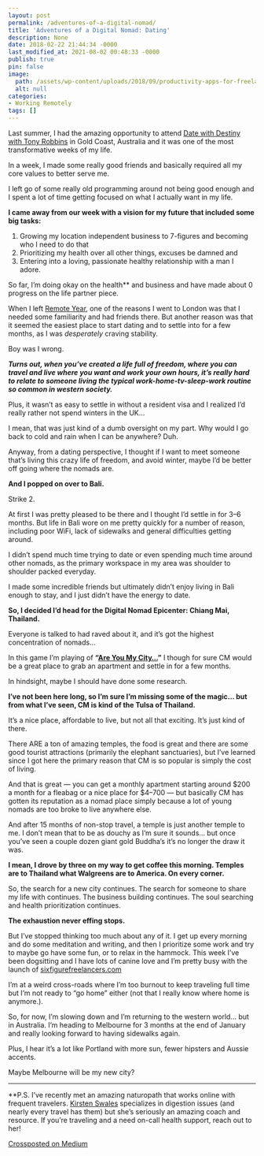 ```yaml
---
layout: post
permalink: /adventures-of-a-digital-nomad/
title: 'Adventures of a Digital Nomad: Dating'
description: None
date: 2018-02-22 21:44:34 -0000
last_modified_at: 2021-08-02 00:48:33 -0000
publish: true
pin: false
image:
  path: /assets/wp-content/uploads/2018/09/productivity-apps-for-freelancers.jpg
  alt: null
categories:
- Working Remotely
tags: []
---
```

Last summer, I had the amazing opportunity to attend [Date with Destiny with Tony Robbins](http://www.anrdoezrs.net/links/8404329/type/dlg/https://www.tonyrobbins.com/events/date-with-destiny/) in Gold Coast, Australia and it was one of the most transformative weeks of my life.

In a week, I made some really good friends and basically required all my core values to better serve me.

I left go of some really old programming around not being good enough and I spent a lot of time getting focused on what I actually want in my life.

**I came away from our week with a vision for my future that included some big tasks:**

  1. Growing my location independent business to 7-figures and becoming who I need to do that
  2. Prioritizing my health over all other things, excuses be damned and
  3. Entering into a loving, passionate healthy relationship with a man I adore.



So far, I’m doing okay on the health** and business and have made about 0 progress on the life partner piece.

When I left [Remote Year](http://www.remoteyear.com/general-application?referee=5132575), one of the reasons I went to London was that I needed some familiarity and had friends there. But another reason was that it seemed the easiest place to start dating and to settle into for a few months, as I was  _desperately_ craving stability.

Boy was I wrong.

**_Turns out, when you’ve created a life full of freedom, where you can travel and live where you want and work your own hours, it’s really hard to relate to someone living the typical work-home-tv-sleep-work routine so common in western society._**

Plus, it wasn’t as easy to settle in without a resident visa and I realized I’d really rather not spend winters in the UK…

I mean, that was just kind of a dumb oversight on my part. Why would I go back to cold and rain when I can be anywhere? Duh.

Anyway, from a dating perspective, I thought if I want to meet someone that’s living this crazy life of freedom, and avoid winter, maybe I’d be better off going where the nomads are.

**And I popped on over to Bali.**

Strike 2.

At first I was pretty pleased to be there and I thought I’d settle in for 3–6 months. But life in Bali wore on me pretty quickly for a number of reason, including poor WiFi, lack of sidewalks and general difficulties getting around.

I didn’t spend much time trying to date or even spending much time around other nomads, as the primary workspace in my area was shoulder to shoulder packed everyday.

I made some incredible friends but ultimately didn’t enjoy living in Bali enough to stay, and I just didn’t have the energy to date.

**So, I decided I’d head for the Digital Nomad Epicenter: Chiang Mai, Thailand.**

Everyone is talked to had raved about it, and it’s got the highest concentration of nomads…

In this game I’m playing of **“**[**Are You My City…**](http://amzn.to/2mb4dC6)**”** I though for sure CM would be a great place to grab an apartment and settle in for a few months.

In hindsight, maybe I should have done some research.

**I’ve not been here long, so I’m sure I’m missing some of the magic… but from what I’ve seen, CM is kind of the Tulsa of Thailand.**

It’s a nice place, affordable to live, but not all that exciting. It’s just kind of there.

There ARE a ton of amazing temples, the food is great and there are some good tourist attractions (primarily the elephant sanctuaries), but I’ve learned since I got here the primary reason that CM is so popular is simply the cost of living.

And that is great — you can get a monthly apartment starting around $200 a month for a fleabag or a nice place for $4–700 — but basically CM has gotten its reputation as a nomad place simply because a lot of young nomads are too broke to live anywhere else.

And after 15 months of non-stop travel, a temple is just another temple to me. I don’t mean that to be as douchy as I’m sure it sounds… but once you’ve seen a couple dozen giant gold Buddha’s it’s no longer the draw it was.

**I mean, I drove by three on my way to get coffee this morning. Temples are to Thailand what Walgreens are to America. On every corner.**

So, the search for a new city continues. The search for someone to share my life with continues. The business building continues. The soul searching and health prioritization continues.

**The exhaustion never effing stops.**

But I’ve stopped thinking too much about any of it. I get up every morning and do some meditation and writing, and then I prioritize some work and try to maybe go have some fun, or to relax in the hammock. This week I’ve been dogsitting and I have lots of canine love and I’m pretty busy with the launch of [sixfigurefreelancers.com](http://sixfigurefreelancers.com/)

I’m at a weird cross-roads where I’m too burnout to keep traveling full time but I’m not ready to “go home” either (not that I really know where home is anymore.).

So, for now, I’m slowing down and I’m returning to the western world… but in Australia. I’m heading to Melbourne for 3 months at the end of January and really looking forward to having sidewalks again.

Plus, I hear it’s a lot like Portland with more sun, fewer hipsters and Aussie accents.

Maybe Melbourne will be my new city?

* * *

**P.S. I’ve recently met an amazing naturopath that works online with frequent travelers. [Kirsten Swales](http://kirstenswales.com/) specializes in digestion issues (and nearly every travel has them) but she’s seriously an amazing coach and resource. If you’re traveling and a need on-call health support, reach out to her!

[Crossposted on Medium](https://medium.com/@kbagoy/adventures-of-a-digital-nomad-dating-2da1a25225ec)
